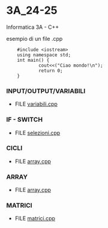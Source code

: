 # 3A_24-25
Informatica 3A - C++


esempio di un file .cpp 

        
        #include <iostream>
        using namespace std;
        int main() {
                cout<<("Ciao mondo!\n");
                return 0;
        }

<h3>INPUT/OUTPUT/VARIABILI</h3>
<p></p></P><ul><li>FILE <a href="https://github.com/LucaMelcarne1/3A_24-25/blob/main/variabili.cpp">variabili.cpp</a> </li></ul></p>

<h3>IF - SWITCH</h3>
<p></p></P><ul><li>FILE <a href="https://github.com/LucaMelcarne1/3A_24-25/blob/main/selezioni.cpp">selezioni.cpp</a> </li></ul></p>

<h3>CICLI</h3>
<p></p></P><ul><li>FILE <a href="https://github.com/LucaMelcarne1/3A_24-25/blob/main/array.cpp">array.cpp</a> </li></ul></p>

<h3>ARRAY</h3>
<p></p></P><ul><li>FILE <a href="https://github.com/LucaMelcarne1/3A_24-25/blob/main/array.cpp">array.cpp</a> </li></ul></p>

<h3>MATRICI</h3>
<p></p></P><ul><li>FILE <a href="https://github.com/LucaMelcarne1/3A_24-25/blob/main/matrici.cpp">matrici.cpp</a> </li></ul></p>
